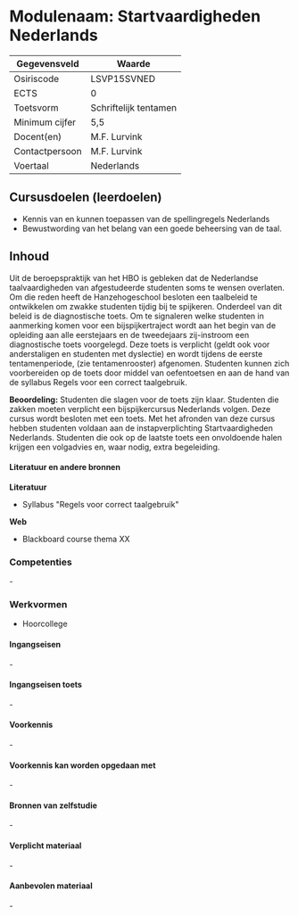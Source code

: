 # Modulenaam: Startvaardigheden Nederlands

| Gegevensveld  | Waarde |
| ------------- | ------------- |
| Osiriscode  | LSVP15SVNED  |
| ECTS  | 0 |
| Toetsvorm  | Schriftelijk tentamen |
| Minimum cijfer  | 5,5 |
| Docent(en)  | M.F. Lurvink |
| Contactpersoon  | M.F. Lurvink |
| Voertaal  | Nederlands |

## Cursusdoelen (leerdoelen)

- Kennis van en kunnen toepassen van de spellingregels Nederlands
- Bewustwording van het belang van een goede beheersing van de taal.

## Inhoud

Uit de beroepspraktijk van het HBO is gebleken dat de Nederlandse taalvaardigheden van afgestudeerde studenten soms te wensen overlaten. Om die reden heeft de Hanzehogeschool besloten een taalbeleid te ontwikkelen om zwakke studenten tijdig bij te spijkeren. Onderdeel van dit beleid is de diagnostische toets. Om te signaleren welke studenten in aanmerking komen voor een bijspijkertraject wordt aan het begin van de opleiding aan alle eerstejaars en de tweedejaars zij-instroom een diagnostische toets voorgelegd. Deze toets is verplicht (geldt ook voor anderstaligen en studenten met dyslectie) en wordt tijdens de eerste tentamenperiode, (zie tentamenrooster) afgenomen. Studenten kunnen zich voorbereiden op de toets door middel van oefentoetsen en aan de hand van de syllabus Regels voor een correct taalgebruik.

**Beoordeling:**
Studenten die slagen voor de toets zijn klaar. Studenten die zakken moeten verplicht een bijspijkercursus Nederlands volgen. Deze cursus wordt besloten met een toets. 
Met het afronden van deze cursus hebben studenten voldaan aan de instapverplichting Startvaardigheden Nederlands. Studenten die ook op de laatste toets een onvoldoende halen krijgen een volgadvies en, waar nodig, extra begeleiding.
 
#### Literatuur en andere bronnen

**Literatuur**
- Syllabus "Regels voor correct taalgebruik"

**Web**
- Blackboard course thema XX

### Competenties
\-

### Werkvormen  
- Hoorcollege

#### Ingangseisen 
\- 

#### Ingangseisen toets
\- 

#### Voorkennis
\-

#### Voorkennis kan worden opgedaan met
\-

#### Bronnen van zelfstudie
\-

#### Verplicht materiaal
\-

#### Aanbevolen materiaal
\-

